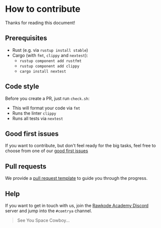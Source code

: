 # How to contribute

Thanks for reading this document!

## Prerequisites
- Rust (e.g. via `rustup install stable`)
- Cargo (with `fmt`, `clippy` and `nextest`):
  - `rustup component add rustfmt`
  - `rustup component add clippy`
  - `cargo install nextest`

## Code style
Before you create a PR, just run `check.sh`:
- This will format your code via `fmt`
- Runs the linter `clippy`
- Runs all tests via `nextest`

## Good first issues
If you want to contribute, but don't feel ready for the big tasks, feel free to choose from one of our [good first issues](https://github.com/comtrya/comtrya/issues?q=is%3Aissue+is%3Aopen+label%3AMeta%3A%3AGoodFirstIssue)

## Pull requests
We provide a [pull request template](https://github.com/comtrya/comtrya/docs/pull_request_template.md) to guide you through the progress.

## Help
If you want to get in touch with us, join the [Rawkode Academy Discord](https://rawkode.chat/) server and jump into the `#comtrya` channel.

> See You Space Cowboy...
